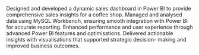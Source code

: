 Designed and developed a dynamic sales dashboard in Power BI to provide comprehensive sales insights for a coffee shop.
Managed and analysed data using MySQL Workbench, ensuring smooth integration with Power BI for accurate reporting.
Enhanced performance and user experience through advanced Power BI features and optimisations.
Delivered actionable insights with visualisations that supported strategic decision- making and improved business outcomes.
